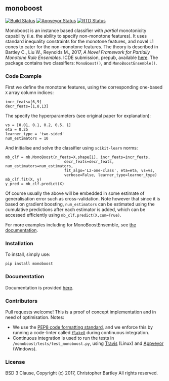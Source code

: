 ## monoboost
[![Build Status](https://travis-ci.org/chriswbartley/monoboost.svg?branch=master)](https://travis-ci.org/chriswbartley/monoboost)
[![Appveyor Status](https://ci.appveyor.com/api/projects/status/github/chriswbartley/monoboost)](https://ci.appveyor.com/project/chriswbartley/monoboost)
[![RTD Status](https://readthedocs.org/projects/monoboost/badge/?version=latest
)](https://readthedocs.org/projects/monoboost/badge/?version=latest)



Monoboost is an instance based classifier with *partial* monotonicity capability (i.e. the ability to specify non-monotone features). It uses standard inequality constraints for the monotone features, and novel L1 cones to cater for the non-monotone features. The theory is described in Bartley C., Liu W., Reynolds M., 2017, *A Novel Framework for Partially Monotone Rule Ensembles.* ICDE submission, prepub, available [here](http://staffhome.ecm.uwa.edu.au/~19514733/). The package contains two classifiers: `MonoBoost()`, and `MonoBoostEnsemble()`. 

### Code Example
First we define the monotone features, using the corresponding one-based `X` array column indices:
```
incr_feats=[6,9]
decr_feats=[1,8,13]
```
The specify the hyperparameters (see original paper for explanation):
```
vs = [0.01, 0.1, 0.2, 0.5, 1]
eta = 0.25
learner_type = 'two-sided'
num_estimators = 10
```
And initialise and solve the classifier using `scikit-learn` norms:
```
mb_clf = mb.MonoBoost(n_feats=X.shape[1], incr_feats=incr_feats,
                          decr_feats=decr_feats, num_estimators=num_estimators,
                          fit_algo='L2-one-class', eta=eta, vs=vs,
                          verbose=False, learner_type=learner_type)
mb_clf.fit(X, y)
y_pred = mb_clf.predict(X)
```	
Of course usually the above will be embedded in some estimate of generalisation error such as cross-validation. Note however that since it is based on gradient boosting, `num_estimators` can be estimated using the cumulative predictions after each estimator is added, which can be accessed efficiently using `mb_clf.predict(X,cum=True)`.

For more examples including for MonoBoostEnsemble, see [the documentation](http://monoboost.readthedocs.io/en/latest/index.html).

### Installation

To install, simply use:
```
pip install monoboost
```

### Documentation

Documentation is provided [here](http://monoboost.readthedocs.io/en/latest/index.html).

### Contributors

Pull requests welcome! This is a proof of concept implementation and in need of optimisation. Notes:
 - We use the
[PEP8 code formatting standard](https://www.python.org/dev/peps/pep-0008/), and
we enforce this by running a code-linter called
[`flake8`](http://flake8.pycqa.org/en/latest/) during continuous integration.
 - Continuous integration is used to run the tests in `/monoboost/tests/test_monoboost.py`, using [Travis](https://travis-ci.org/chriswbartley/monoboost.svg?branch=master) (Linux) and [Appveyor](https://ci.appveyor.com/api/projects/status/github/chriswbartley/monoboost) (Windows).
 
### License
BSD 3 Clause, Copyright (c) 2017, Christopher Bartley
All rights reserved.
